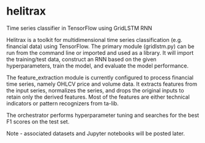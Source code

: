 # helitrax
Time series classifier in TensorFlow using GridLSTM RNN

Helitrax is a toolkit for multidimensional time series classification (e.g. financial data) using TensorFlow. The primary module (gridlstm.py) can be run from the command line or imported and used as a library. It will import the training/test data, construct an RNN based on the given hyperparameters, train the model, and evaluate the model performance.

The feature_extraction module is currently configured to process financial time series, namely OHLCV price and volume data. It extracts features from the input series, normalizes the series, and drops the original inputs to retain only the derived features. Most of the features are either technical indicators or pattern recognizers from ta-lib.

The orchestrator performs hyperparameter tuning and searches for the best F1 scores on the test set.

Note - associated datasets and Jupyter notebooks will be posted later.
